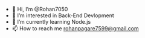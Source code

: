 - 👋 Hi, I’m @Rohan7050
- 👀 I’m interested in Back-End Devlopment
- 🌱 I’m currently learning Node.js
- 📫 How to reach me rohanpagare7599@gmail.com

<!---
Rohan7050/Rohan7050 is a ✨ special ✨ repository because its `README.md` (this file) appears on your GitHub profile.
You can click the Preview link to take a look at your changes.
--->
